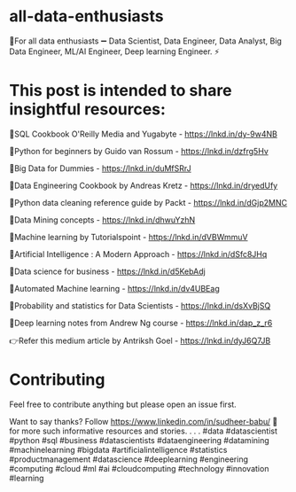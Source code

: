 # all-data-enthusiasts
🔖For all data enthusiasts ➖ Data Scientist, Data Engineer, Data Analyst, Big Data Engineer, ML/AI Engineer, Deep learning Engineer. ⚡


# This post is intended to share insightful resources:

🎯SQL Cookbook O'Reilly Media and Yugabyte - https://lnkd.in/dy-9w4NB

🎯Python for beginners by Guido van Rossum - https://lnkd.in/dzfrg5Hv

🎯Big Data for Dummies - https://lnkd.in/duMfSRrJ

🎯Data Engineering Cookbook by Andreas Kretz - https://lnkd.in/dryedUfy

🎯Python data cleaning reference guide by Packt - https://lnkd.in/dGjp2MNC

🎯Data Mining concepts - https://lnkd.in/dhwuYzhN

🎯Machine learning by Tutorialspoint - https://lnkd.in/dVBWmmuV 

🎯Artificial Intelligence : A Modern Approach -  https://lnkd.in/dSfc8JHq

🎯Data science for business - https://lnkd.in/d5KebAdj

🎯Automated Machine learning - https://lnkd.in/dv4UBEag

🎯Probability and statistics for Data Scientists - https://lnkd.in/dsXvBjSQ

🎯Deep learning notes from Andrew Ng course - https://lnkd.in/dap_z_r6

👉Refer this medium article by Antriksh Goel - https://lnkd.in/dyJ6Q7JB


# Contributing

Feel free to contribute anything but please open an issue first.

Want to say thanks? 
Follow https://www.linkedin.com/in/sudheer-babu/ 🔺 for more such informative resources and stories.
.
.
.
#data #datascientist #python #sql #business #datascientists #dataengineering #datamining #machinelearning #bigdata #artificialintelligence #statistics #productmanagement #datascience #deeplearning #engineering #computing #cloud #ml #ai #cloudcomputing #technology #innovation #learning

